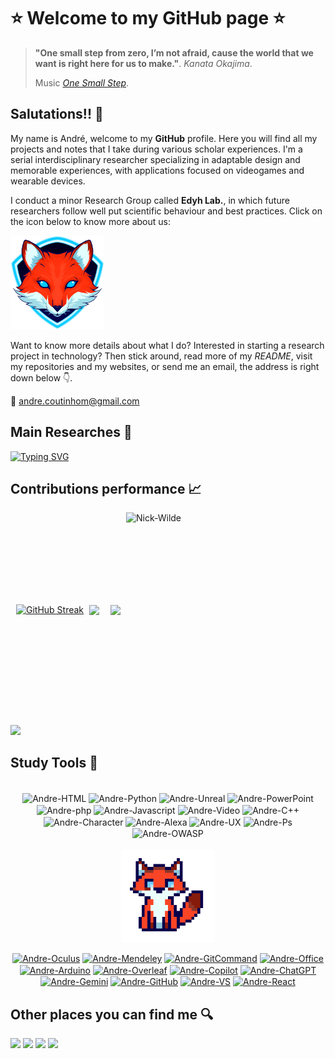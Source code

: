 # ⭐ **Welcome to my GitHub page** ⭐

> **"One small step from zero, I’m not afraid, cause the world that we want is right here for us to make."**. *Kanata Okajima*.
> 
> Music [*One Small Step*](https://open.spotify.com/intl-pt/track/0wvi4qO9vQ0HkkKrMAdoTA?si=516c4b0df5e64ba8).

## Salutations!! 👋

My name is André, welcome to my **GitHub** profile. Here you will find all my projects and notes that I take during various scholar experiences. I'm a serial interdisciplinary researcher specializing in adaptable design and memorable experiences, with applications focused on videogames and wearable devices.

I conduct a minor Research Group called **Edyh Lab.**, in which future researchers follow well put scientific behaviour and best practices. Click on the icon below to know more about us:

<a href="https://www.linkedin.com/company/edyh-lab/"><img alt="edyh-lab" height="150" width="150" src="/logomarca_Ilustrada.png"></a>

Want to know more details about what I do? Interested in starting a research project in technology? Then stick around, read more of my _README_, visit my repositories and my websites, or send me an email, the address is right down below 👇.

📧 andre.coutinhom@gmail.com

## Main Researches 📖

[![Typing SVG](https://readme-typing-svg.herokuapp.com?font=courier+new&weight=300&pause=1000&color=0071FF&random=false&width=435&lines=Human-Machine+Interaction+🧑‍💻🦾;Scientific+Communication+🔭🎙️;Memorable+Experiences+🤩🪄)](https://git.io/typing-svg)

## Contributions performance 📈

<div style="display: flex; justify-content: space-evenly; align-items: center;">

[![GitHub Streak](https://streak-stats.demolab.com?user=AndreCoutinhom&theme=transparent&hide_border=true)](https://git.io/streak-stats)

  <a href="[https://github.com/anuraghazra/github-readme-stats](https://github.com/AndreCoutinhom)">
  <img align="center" src="https://github-readme-stats.vercel.app/api?username=AndreCoutinhom&show_icons=true&theme=transparent&border_color=025CDA&text_color=80B5E2&border_radius=0.0&count_private=true&locale=en&card_width=520" />
 
  </a>

###
  
 <a href="[Git](https://github.com/AndreCoutinhom)">
    <img align="center" src="https://github-readme-stats.vercel.app/api/top-langs/?username=AndreCoutinhom&hide_progress=false&theme=transparent&layout=compact&border_color=025CDA&text_color=80B5E2&border_radius=0.0&langs_count=8&locale=pt-br&card_width=520" />
  </a>  
  <img align="right" alt="Nick-Wilde" height="310" width="310" src="https://emoji.discadia.com/emojis/3865ebb6-3cdb-4588-9728-0b64c3b0c242.GIF">

</div>

##

<a href="https://github.com/ryo-ma/github-profile-trophy">
  <img width=1200 src="https://github-profile-trophy.vercel.app/?username=AndreCoutinhom&theme=algolia"/>
</a>

## Study Tools 🔬

<div align="center">

  <div style="display: inline_block"><br>
<img align="center" alt="Andre-HTML" height="45" width="45" src="https://www.alura.com.br/assets/api/cursos/html5-css3-primeiros-passos.svg"> 
<img align="center" alt="Andre-Python" height="45" width="45" src="https://www.alura.com.br/assets/api/cursos/python-crie-sua-primeira-aplicacao.svg">

    
<img align="center" alt="Andre-Unreal" height="45" width="45" src="https://www.alura.com.br/assets/api/cursos/unreal-vr-arquitetura-parte-1.svg">
<img align="center" alt="Andre-PowerPoint" height="45" width="45" src="https://www.alura.com.br/assets/api/cursos/comunicacao-corporativa-powerpoint.svg">


<img align="center" alt="Andre-php" height="45" width="45" src="https://www.alura.com.br/assets/api/cursos/persistencia-poliglota-php-buscas-mensageria-bancos-dados-grafos-colunares.svg">
<img align="center" alt="Andre-Javascript" height="45" width="45" src="https://www.alura.com.br/assets/api/cursos/javascript-web-paginas-dinamicas.svg">

<img align="center" alt="Andre-Video" height="45" width="45" src="https://www.alura.com.br/assets/api/cursos/producao-audiovisual.svg">
<img align="center" alt="Andre-C++" height="45" width="45" src="https://www.alura.com.br/assets/api/cursos/c-plus-plus-orientacao-objetos-heranca.svg">
<img align="center" alt="Andre-Character" height="45" width="45" src="https://www.alura.com.br/assets/api/cursos/design-personagem-concept-animais-criaturas.svg">
<img align="center" alt="Andre-Alexa" height="45" width="45" src="https://www.alura.com.br/assets/api/cursos/iot-amazon-alexa.svg">

<img align="center" alt="Andre-UX" height="45" width="45" src="https://www.alura.com.br/assets/api/cursos/ux-research-mapeando-experiencia-usuaria.svg">
<img align="center" alt="Andre-Ps" height="45" width="45" src="https://www.alura.com.br/assets/api/cursos/adobe-photoshop-iluminacao-hq.svg">
<img align="center" alt="Andre-OWASP" height="45" width="45" src="https://www.alura.com.br/assets/api/cursos/owasp10-a5-broken-access-control.svg">



</div>  


<div style="display: inline_block"><br>
  <img align="center" alt="hamaru" height="150" width="150" src="/hamaru_pixel.gif">

<a href="https://www.meta.com/quest/" target="_blank"><img align="center" alt="Andre-Oculus" height="75" width="75" src="https://preview.redd.it/htl7n50tlff31.png?width=450&format=png&auto=webp&s=c2381cacd0a0eca88bf041a54402a3b5397eb1f5"></a>
<a href="https://www.mendeley.com/" target="_blank"><img align="center" alt="Andre-Mendeley" height="68" width="68" src="https://cdn.iconscout.com/icon/free/png-256/free-mendeley-3628916-3030056.png"></a>
<a href="https://git-scm.com" target="_blank"><img align="center" alt="Andre-GitCommand" height="53" width="53" src="https://git-scm.com/images/logos/downloads/Git-Icon-1788C.png"></a>
<a href="https://www.microsoft.com/pt-br/microsoft-365/microsoft-office" target="_blank"><img align="center" alt="Andre-Office" height="53" width="63" src="https://cdn.worldvectorlogo.com/logos/office-2.svg"></a>
<a href="https://www.arduino.cc" target="_blank"><img align="center" alt="Andre-Arduino" height="53" width="103" src="https://support.arduino.cc/hc/article_attachments/12416033021852"></a>
<a href="https://www.overleaf.com" target="_blank"><img align="center" alt="Andre-Overleaf" height="65" width="62" src="https://images.ctfassets.net/nrgyaltdicpt/2fJT673XY7Jyx0hnloYH5u/e8ab3a07b40ed4b9c18756d7741ef4dc/overleaf-o-logo-primary.png"></a>
<a href="https://www.microsoft.com/microsoft-copilot" target="_blank"><img align="center" alt="Andre-Copilot" height="56" width="56" src="https://teaching.cambriancollege.ca/wp-content/uploads/2024/02/Microsoft_365_Copilot_Icon.svg_-300x300.png"></a>
<a href="https://chat.openai.com" target="_blank"><img align="center" alt="Andre-ChatGPT" height="63" width="63" src="https://i0.wp.com/aitoolsarena.com/wp-content/uploads/2023/03/gpt-4-logo-small.png?fit=320%2C320&ssl=1"></a>
<a href="https://gemini.google.com/app" target="_blank"><img align="center" alt="Andre-Gemini" height="53" width="53" src="https://uxwing.com/wp-content/themes/uxwing/download/brands-and-social-media/google-gemini-icon.png"></a>
<a href="https://github.com" target="_blank"><img align="center" alt="Andre-GitHub" height="53" width="53" src="https://cdn.icon-icons.com/icons2/836/PNG/512/Github_icon-icons.com_66788.png"></a>
<a href="https://code.visualstudio.com" target="_blank"><img align="center" alt="Andre-VS" height="53" width="53" src="https://code.visualstudio.com/assets/apple-touch-icon.png"></a>
<a href="https://react.dev" target="_blank"><img align="center" alt="Andre-React" height="53" width="63" src="https://upload.wikimedia.org/wikipedia/commons/thumb/a/a7/React-icon.svg/2300px-React-icon.svg.png"></a>

</div>  
</div>


## Other places you can find me 🔍

  <div> 
  <a href="https://pin.it/55pR1xx" target="_blank"><img src="https://img.shields.io/badge/Pinterest-%23E60023.svg?&style=for-the-badge&logo=Pinterest&logoColor=white" target="_blank"></a>
  <a href="https://www.youtube.com/@andrecoutinho8096" target="_blank"><img src="https://img.shields.io/badge/YouTube-FF0000?style=for-the-badge&logo=youtube&logoColor=white" target="_blank"></a>
  <a href="https://www.linkedin.com/in/andr%C3%A9-coutinho-0a0539163/" target="_blank"><img src="https://img.shields.io/badge/LinkedIn-0077B5?style=for-the-badge&logo=linkedin&logoColor=white" target="_blank"></a>
  <a href="https://steamcommunity.com/profiles/76561199185421332" target="_blank"><img src="https://img.shields.io/badge/Steam-000000?style=for-the-badge&logo=steam&logoColor=white" target="_blank"></a>


  </div>
